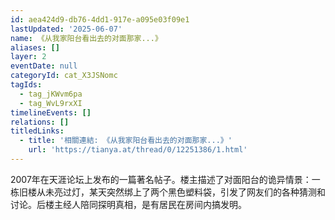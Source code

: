 ```yaml
---
id: aea424d9-db76-4dd1-917e-a095e03f09e1
lastUpdated: '2025-06-07'
name: 《从我家阳台看出去的对面那家...》
aliases: []
layer: 2
eventDate: null
categoryId: cat_X3JSNomc
tagIds:
  - tag_jKWvm6pa
  - tag_WvL9rxXI
timelineEvents: []
relations: []
titledLinks:
  - title: '相關連結: 《从我家阳台看出去的对面那家...》'
    url: 'https://tianya.at/thread/0/12251386/1.html'
---
```

2007年在天涯论坛上发布的一篇著名帖子。楼主描述了对面阳台的诡异情景：一栋旧楼从未亮过灯，某天突然绑上了两个黑色塑料袋，引发了网友们的各种猜测和讨论。后楼主经人陪同探明真相，是有居民在房间内搞发明。
